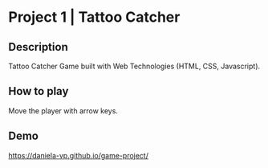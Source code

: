 # Project 1 | Tattoo Catcher


## Description

Tattoo Catcher Game built with Web Technologies (HTML, CSS, Javascript).


## How to play

Move the player with arrow keys.


## Demo 

https://daniela-vp.github.io/game-project/

